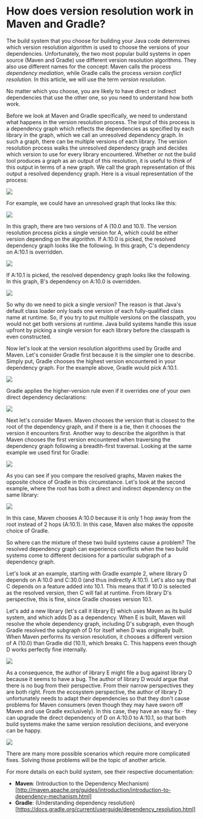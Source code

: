 # How does version resolution work in Maven and Gradle?

The build system that you choose for building your Java code determines which
version resolution algorithm is used to choose the versions of your
dependencies. Unfortunately, the two most popular build systems in open source
(Maven and Gradle) use different version resolution algorithms. They also use
different names for the concept: Maven calls the process *dependency mediation*,
while Gradle calls the process *version conflict resolution*. In this article,
we will use the term *version resolution*.

No matter which you choose, you are likely to have direct or indirect
dependencies that use the other one, so you need to understand how both work.

Before we look at Maven and Gradle specifically, we need to understand what
happens in the version resolution process. The input of this process is a
dependency graph which reflects the dependencies as specified by each library in
the graph, which we call an unresolved dependency graph. In such a graph, there
can be multiple versions of each library. The version resolution process walks
the unresolved dependency graph and decides which version to use for every
library encountered. Whether or not the build tool produces a graph as an output
of this resolution, it is useful to think of this output in terms of a new
graph. We call the graph representation of this output a resolved dependency
graph. Here is a visual representation of the process:

<img src="assets/images/ddc-resolution-00.png">

For example, we could have an unresolved graph that looks like this:

<img src="assets/images/ddc-resolution-01.png">

In this graph, there are two versions of A (10.0 and 10.1). The version
resolution process picks a single version for A, which could be either version
depending on the algorithm. If A:10.0 is picked, the resolved dependency graph
looks like the following. In this graph, C's dependency on A:10.1 is overridden.

<img src="assets/images/ddc-resolution-02.png">

If A:10.1 is picked, the resolved dependency graph looks like the following. In
this graph, B's dependency on A:10.0 is overridden.

<img src="assets/images/ddc-resolution-03.png">

So why do we need to pick a single version? The reason is that Java's default
class loader only loads one version of each fully-qualified class name at
runtime. So, if you try to put multiple versions on the classpath, you would not
get both versions at runtime. Java build systems handle this issue upfront by
picking a single version for each library before the classpath is even
constructed.

Now let's look at the version resolution algorithms used by Gradle and
Maven. Let's consider Gradle first because it is the simpler one to
describe. Simply put, Gradle chooses the highest version encountered in your
dependency graph. For the example above, Gradle would pick A:10.1.

<img src="assets/images/ddc-resolution-04.png">

Gradle applies the higher-version rule even if it overrides one of your own
direct dependency declarations:

<img src="assets/images/ddc-resolution-05.png">

Next let's consider Maven. Maven chooses the version that is closest to the root
of the dependency graph, and if there is a tie, then it chooses the version it
encounters first. Another way to describe the algorithm is that Maven chooses
the first version encountered when traversing the dependency graph following a
breadth-first traversal. Looking at the same example we used first for Gradle:

<img src="assets/images/ddc-resolution-06.png">

As you can see if you compare the resolved graphs, Maven makes the opposite
choice of Gradle in this circumstance. Let's look at the second example, where
the root has both a direct and indirect dependency on the same library:

<img src="assets/images/ddc-resolution-07.png">

In this case, Maven chooses A:10.0 because it is only 1 hop away from the root
instead of 2 hops (A:10.1). In this case, Maven also makes the opposite choice
of Gradle.

So where can the mixture of these two build systems cause a problem? The
resolved dependency graph can experience conflicts when the two build systems
come to different decisions for a particular subgraph of a dependency graph.

Let's look at an example, starting with Gradle example 2, where library D
depends on A:10.0 and C:30.0 (and thus indirectly A:10.1). Let's also say that C
depends on a feature added into 10.1. This means that if 10.0 is selected as the
resolved version, then C will fail at runtime. From library D's perspective,
this is fine, since Gradle chooses version 10.1.

Let's add a new library (let's call it library E) which uses Maven as its build
system, and which adds D as a dependency. When E is built, Maven will resolve
the whole dependency graph, including D's subgraph, even though Gradle resolved
the subgraph of D for itself when D was originally built. When Maven performs
its version resolution, it chooses a different version of A (10.0) than Gradle
did (10.1), which breaks C. This happens even though D works perfectly fine
internally.

<img src="assets/images/ddc-resolution-08.png">

As a consequence, the author of library E might file a bug against library D
because it seems to have a bug. The author of library D would argue that there
is no bug from their perspective. From their narrow perspectives they are both
right. From the ecosystem perspective, the author of library D unfortunately
needs to adapt their dependencies so that they don't cause problems for Maven
consumers (even though they may have sworn off Maven and use Gradle
exclusively). In this case, they have an easy fix - they can upgrade the direct
dependency of D on A:10.0 to A:10.1, so that both build systems make the same
version resolution decisions, and everyone can be happy.

<img src="assets/images/ddc-resolution-09.png">

There are many more possible scenarios which require more complicated
fixes. Solving those problems will be the topic of another article.

For more details on each build system, see their respective documentation:

- **Maven**: (Introduction to the Dependency Mechanism)[http://maven.apache.org/guides/introduction/introduction-to-dependency-mechanism.html]
- **Gradle**: (Understanding dependency resolution)[https://docs.gradle.org/current/userguide/dependency_resolution.html]
